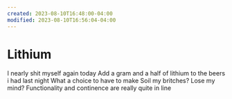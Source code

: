 ```yaml
---
created: 2023-08-10T16:48:00-04:00
modified: 2023-08-10T16:56:04-04:00
---
```


# Lithium

I nearly shit myself again today
Add a gram and a half of lithium to the beers i had last night
What a choice to have to make
Soil my britches? Lose my mind?
Functionality and continence are really quite in line

